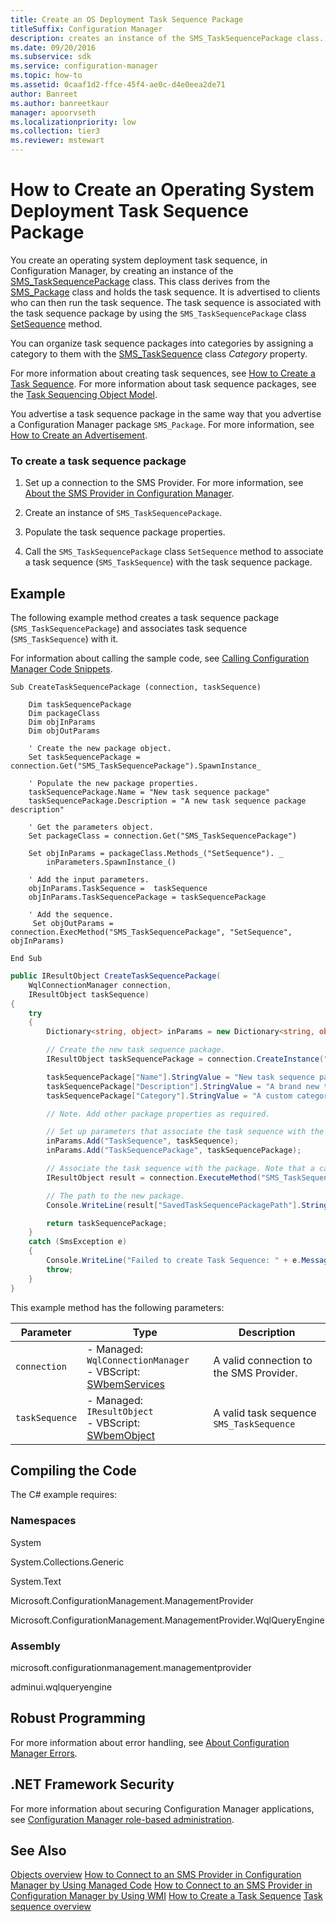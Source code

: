 ```yaml
---
title: Create an OS Deployment Task Sequence Package
titleSuffix: Configuration Manager
description: creates an instance of the SMS_TaskSequencePackage class. It is advertised to clients who can then run the task sequence.
ms.date: 09/20/2016
ms.subservice: sdk
ms.service: configuration-manager
ms.topic: how-to
ms.assetid: 0caaf1d2-ffce-45f4-ae0c-d4e0eea2de71
author: Banreet
ms.author: banreetkaur
manager: apoorvseth
ms.localizationpriority: low
ms.collection: tier3
ms.reviewer: mstewart
---
```

# How to Create an Operating System Deployment Task Sequence Package
You create an operating system deployment task sequence, in Configuration Manager, by creating an instance of the [SMS_TaskSequencePackage](../../develop/reference/osd/sms_tasksequencepackage-server-wmi-class.md) class. This class derives from the [SMS_Package](../../develop/reference/core/servers/configure/sms_package-server-wmi-class.md) class and holds the task sequence. It is advertised to clients who can then run the task sequence. The task sequence is associated with the task sequence package by using the `SMS_TaskSequencePackage` class [SetSequence](../../develop/reference/osd/setsequence-method-in-class-sms_tasksequencepackage.md) method.

 You can organize task sequence packages into categories by assigning a category to them with the [SMS_TaskSequence](../../develop/reference/osd/sms_tasksequence-server-wmi-class.md) class *Category* property.

 For more information about creating task sequences, see [How to Create a Task Sequence](../../develop/osd/how-to-create-an-operating-system-deployment-task-sequence.md). For more information about task sequence packages, see the [Task Sequencing Object Model](../../develop/osd/operating-system-deployment-task-sequence-object-model.md).

 You advertise a task sequence package in the same way that you advertise a Configuration Manager package `SMS_Package`. For more information, see [How to Create an Advertisement](../../develop/core/servers/configure/how-to-create-an-advertisement.md).

### To create a task sequence package

1.  Set up a connection to the SMS Provider. For more information, see [About the SMS Provider in Configuration Manager](../../develop/core/understand/how-to-connect-to-an-sms-provider-by-using-managed-code.md).

2.  Create an instance of `SMS_TaskSequencePackage`.

3.  Populate the task sequence package properties.

4.  Call the `SMS_TaskSequencePackage` class `SetSequence` method to associate a task sequence (`SMS_TaskSequence`) with the task sequence package.

## Example
 The following example method creates a task sequence package (`SMS_TaskSequencePackage`) and associates task sequence (`SMS_TaskSequence`) with it.

 For information about calling the sample code, see [Calling Configuration Manager Code Snippets](../../develop/core/understand/calling-code-snippets.md).

```vbs
Sub CreateTaskSequencePackage (connection, taskSequence)

    Dim taskSequencePackage
    Dim packageClass
    Dim objInParams
    Dim objOutParams

    ' Create the new package object.
    Set taskSequencePackage = connection.Get("SMS_TaskSequencePackage").SpawnInstance_

    ' Populate the new package properties.
    taskSequencePackage.Name = "New task sequence package"
    taskSequencePackage.Description = "A new task sequence package description"

    ' Get the parameters object.
    Set packageClass = connection.Get("SMS_TaskSequencePackage")

    Set objInParams = packageClass.Methods_("SetSequence"). _
        inParameters.SpawnInstance_()

    ' Add the input parameters.
    objInParams.TaskSequence =  taskSequence
    objInParams.TaskSequencePackage = taskSequencePackage

    ' Add the sequence.
     Set objOutParams = connection.ExecMethod("SMS_TaskSequencePackage", "SetSequence", objInParams)

End Sub

```

```c#
public IResultObject CreateTaskSequencePackage(
    WqlConnectionManager connection,
    IResultObject taskSequence)
{
    try
    {
        Dictionary<string, object> inParams = new Dictionary<string, object>();

        // Create the new task sequence package.
        IResultObject taskSequencePackage = connection.CreateInstance("SMS_TaskSequencePackage");

        taskSequencePackage["Name"].StringValue = "New task sequence package";
        taskSequencePackage["Description"].StringValue = "A brand new task sequence package";
        taskSequencePackage["Category"].StringValue = "A custom category";

        // Note. Add other package properties as required.

        // Set up parameters that associate the task sequence with the package.
        inParams.Add("TaskSequence", taskSequence);
        inParams.Add("TaskSequencePackage", taskSequencePackage);

        // Associate the task sequence with the package. Note that a call to Put is not required.
        IResultObject result = connection.ExecuteMethod("SMS_TaskSequencePackage", "SetSequence", inParams);

        // The path to the new package.
        Console.WriteLine(result["SavedTaskSequencePackagePath"].StringValue);

        return taskSequencePackage;
    }
    catch (SmsException e)
    {
        Console.WriteLine("Failed to create Task Sequence: " + e.Message);
        throw;
    }
}

```

 This example method has the following parameters:

|Parameter|Type|Description|
|---------------|----------|-----------------|
|`connection`|-   Managed: `WqlConnectionManager`<br />-   VBScript: [SWbemServices](/windows/win32/wmisdk/swbemservices)|A valid connection to the SMS Provider.|
|`taskSequence`|-   Managed: `IResultObject`<br />-   VBScript: [SWbemObject](/windows/win32/wmisdk/swbemobject)|A valid task sequence `SMS_TaskSequence`|

## Compiling the Code
 The C# example requires:

### Namespaces
 System

 System.Collections.Generic

 System.Text

 Microsoft.ConfigurationManagement.ManagementProvider

 Microsoft.ConfigurationManagement.ManagementProvider.WqlQueryEngine

### Assembly
 microsoft.configurationmanagement.managementprovider

 adminui.wqlqueryengine

## Robust Programming
 For more information about error handling, see [About Configuration Manager Errors](../../develop/core/understand/about-configuration-manager-errors.md).

## .NET Framework Security
 For more information about securing Configuration Manager applications, see [Configuration Manager role-based administration](../../develop/core/servers/configure/role-based-administration.md).

## See Also
 [Objects overview](../core/understand/configuration-manager-objects-overview.md)
 [How to Connect to an SMS Provider in Configuration Manager by Using Managed Code](../../develop/core/understand/how-to-connect-to-an-sms-provider-by-using-managed-code.md)
 [How to Connect to an SMS Provider in Configuration Manager by Using WMI](../../develop/core/understand/how-to-connect-to-an-sms-provider-in-configuration-manager-by-using-wmi.md)
 [How to Create a Task Sequence](../../develop/osd/how-to-create-an-operating-system-deployment-task-sequence.md)
 [Task sequence overview](operating-system-deployment-task-sequences-overview.md)
